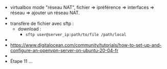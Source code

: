 - virtualbox mode "réseau NAT", fichier => ipréférence => interfaces => réseau => ajouter un réseau NAT.
-
- transfère de fichier avec sftp :
	- download :
		- `sftp user@server_ip:path/to/file /path/local`
-
- https://www.digitalocean.com/community/tutorials/how-to-set-up-and-configure-an-openvpn-server-on-ubuntu-20-04-fr
-
- Étape 11 ...
